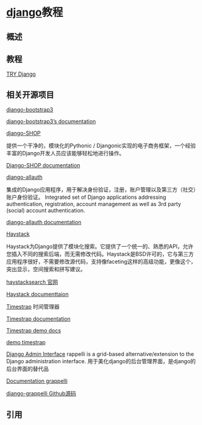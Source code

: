 # [django]()教程

## 概述



## 教程

[TRY Django](http://campus.codeschool.com/courses/try-django/level/1/section/1/what-is-django)


## 相关开源项目




[django-bootstrap3](https://github.com/dyve/django-bootstrap3)

[ django-bootstrap3’s documentation](http://django-bootstrap3.readthedocs.io/en/latest/)

[django-SHOP](https://github.com/awesto/django-shop)

提供一个干净的，模块化的Pythonic / Djangonic实现的电子商务框架，一个经验丰富的Django开发人员应该能够轻松地进行操作。

[Django-SHOP documentation](http://django-shop.readthedocs.io/en/latest/index.html)

[django-allauth](https://github.com/pennersr/django-allauth)

集成的Django应用程序，用于解决身份验证，注册，账户管理以及第三方（社交）账户身份验证。
Integrated set of Django applications addressing authentication, registration, 
account management as well as 3rd party (social) account authentication.

[django-allauth documentation](https://www.intenct.nl/projects/django-allauth/)

[Haystack](https://github.com/django-haystack/django-haystack)

Haystack为Django提供了模块化搜索。它提供了一个统一的、熟悉的API，允许您插入不同的搜索后端，而无需修改代码。Haystack是BSD许可的，它与第三方应用程序很好，不需要修改源代码，支持像faceting这样的高级功能，更像这个，突出显示，空间搜索和拼写建议。

[haystacksearch 官网](http://haystacksearch.org)

[Haystack documenttaion](http://django-haystack.readthedocs.io/en/master/)


[Timestrap](https://github.com/overshard/timestrap)
时间管理器

[Timestrap documentation](http://docs.gettimestrap.com/en/latest/)

[Timestrap demo docs](http://docs.gettimestrap.com/en/latest/introduction/demo.html)

[demo timestrap](https://timestrap.herokuapp.com/timesheet/)

[]()

[]()

[]()


[]()

[]()

[]()

[]()

[]()

[]()

[]()

[]()


[Django Admin Interface](http://grappelliproject.com)
rappelli is a grid-based alternative/extension to the Django administration interface.
用于美化django的后台管理界面，是django的后台界面的替代品


[Documentation grappelli](https://django-grappelli.readthedocs.io/en/latest/index.html)

[django-grappelli Github源码](https://github.com/sehmaschine/django-grappelli)










## 引用


[]()

[]()

[]()
